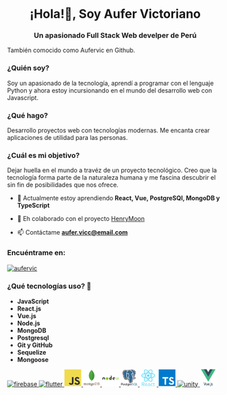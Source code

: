 <h1 align="center">¡Hola!👋, Soy Aufer Victoriano</h1>
<h3 align="center">Un apasionado Full Stack Web develper de Perú</h3>

También comocido como Aufervic en Github.

### **¿Quién soy?**

Soy un apasionado de la tecnología, aprendí a programar con el lenguaje Python y ahora estoy incursionando en el mundo del desarrollo web con Javascript.

### **¿Qué hago?**

Desarrollo proyectos web con tecnologías modernas. Me encanta crear aplicaciones de utilidad para las personas.

### **¿Cuál es mi objetivo?**

Dejar huella en el mundo a travéz de un proyecto tecnológico.
Creo que la tecnología forma parte de la naturaleza humana y me fascina descubrir el sin fin de posibilidades que nos ofrece.

- 🌱 Actualmente estoy aprendiendo **React, Vue, PostgreSQl, MongoDB y TypeScript**

- 👯 Eh colaborado con el proyecto [HenryMoon](https://henrymoon.vercel.app/)

- 📫 Contáctame **aufer.vicc@email.com**

### **Encuéntrame en:**
<p align="left">
<a href="https://linkedin.com/in/aufervic" target="blank"><img align="center" src="https://raw.githubusercontent.com/rahuldkjain/github-profile-readme-generator/master/src/images/icons/Social/linked-in-alt.svg" alt="aufervic" height="30" width="40" /></a>
</p>

### **¿Qué tecnologías uso?** 🚀
* **JavaScript**
* **React.js**
* **Vue.js**
* **Node.js**
* **MongoDB**
* **Postgresql**
* **Git y GitHub**
* **Sequelize**
* **Mongoose**
<p align="left"> <a href="https://firebase.google.com/" target="_blank" rel="noreferrer"> <img src="https://www.vectorlogo.zone/logos/firebase/firebase-icon.svg" alt="firebase" width="40" height="40"/> </a> <a href="https://flutter.dev" target="_blank" rel="noreferrer"> <img src="https://www.vectorlogo.zone/logos/flutterio/flutterio-icon.svg" alt="flutter" width="40" height="40"/> </a> <a href="https://developer.mozilla.org/en-US/docs/Web/JavaScript" target="_blank" rel="noreferrer"> <img src="https://raw.githubusercontent.com/devicons/devicon/master/icons/javascript/javascript-original.svg" alt="javascript" width="40" height="40"/> </a> <a href="https://www.mongodb.com/" target="_blank" rel="noreferrer"> <img src="https://raw.githubusercontent.com/devicons/devicon/master/icons/mongodb/mongodb-original-wordmark.svg" alt="mongodb" width="40" height="40"/> </a> <a href="https://nodejs.org" target="_blank" rel="noreferrer"> <img src="https://raw.githubusercontent.com/devicons/devicon/master/icons/nodejs/nodejs-original-wordmark.svg" alt="nodejs" width="40" height="40"/> </a>  <a href="https://www.postgresql.org" target="_blank" rel="noreferrer"> <img src="https://raw.githubusercontent.com/devicons/devicon/master/icons/postgresql/postgresql-original-wordmark.svg" alt="postgresql" width="40" height="40"/> </a> <a href="https://reactjs.org/" target="_blank" rel="noreferrer"> <img src="https://raw.githubusercontent.com/devicons/devicon/master/icons/react/react-original-wordmark.svg" alt="react" width="40" height="40"/> </a> <a href="https://www.typescriptlang.org/" target="_blank" rel="noreferrer"> <img src="https://raw.githubusercontent.com/devicons/devicon/master/icons/typescript/typescript-original.svg" alt="typescript" width="40" height="40"/> </a> <a href="https://unity.com/" target="_blank" rel="noreferrer"> <img src="https://www.vectorlogo.zone/logos/unity3d/unity3d-icon.svg" alt="unity" width="40" height="40"/> </a> <a href="https://vuejs.org/" target="_blank" rel="noreferrer"> <img src="https://raw.githubusercontent.com/devicons/devicon/master/icons/vuejs/vuejs-original-wordmark.svg" alt="vuejs" width="40" height="40"/> </a> </p>